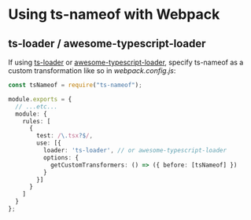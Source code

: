 # Using ts-nameof with Webpack

## ts-loader / awesome-typescript-loader

If using [ts-loader](https://github.com/TypeStrong/ts-loader) or [awesome-typescript-loader](https://github.com/s-panferov/awesome-typescript-loader), specify ts-nameof as a custom transformation like so in *webpack.config.js*:

```ts
const tsNameof = require("ts-nameof");

module.exports = {
  // ...etc...
  module: {
    rules: [
      {
        test: /\.tsx?$/,
        use: [{
          loader: 'ts-loader', // or awesome-typescript-loader
          options: {
            getCustomTransformers: () => ({ before: [tsNameof] })
          }
        }]
      }
    ]
  }
};
```